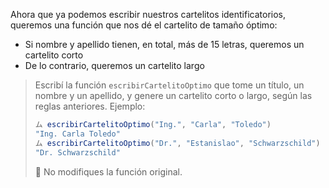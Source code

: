Ahora que ya podemos escribir nuestros cartelitos identificatorios, queremos una función que nos dé el cartelito de tamaño óptimo: 

* Si nombre y apellido tienen, en total, más de 15 letras, queremos un cartelito corto
* De lo contrario, queremos un cartelito largo

> Escribí la función `escribirCartelitoOptimo` que tome un título, un nombre y un apellido, y genere un cartelito corto o largo, según las reglas anteriores. Ejemplo: 
> 
> ```javascript
> ム escribirCartelitoOptimo("Ing.", "Carla", "Toledo")
> "Ing. Carla Toledo"
> ム escribirCartelitoOptimo("Dr.", "Estanislao", "Schwarzschild")
> "Dr. Schwarzschild"
> ```
>
> :memo: No modifiques la función original. 